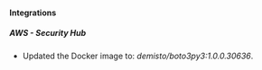 #### Integrations
##### AWS - Security Hub
- Updated the Docker image to: *demisto/boto3py3:1.0.0.30636*.
